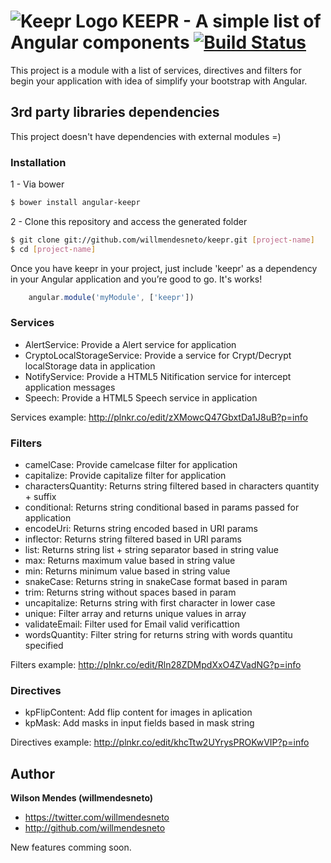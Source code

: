 ![Keepr Logo](logo-keepr.png "KEEPR")
KEEPR - A simple list of Angular components [![Build Status](https://travis-ci.org/willmendesneto/keepr.png?branch=master)](https://travis-ci.org/willmendesneto/keepr)
=================

This project is a module with a list of services, directives and filters for begin your application with idea of simplify your bootstrap with Angular.


## 3rd party libraries dependencies ##
This project doesn't have dependencies with external modules =)

### Installation

1 - Via bower

```bash
$ bower install angular-keepr
```

2 - Clone this repository and access the generated folder

```bash
$ git clone git://github.com/willmendesneto/keepr.git [project-name]
$ cd [project-name]
```
Once you have keepr in your project, just include 'keepr' as a dependency in your Angular application and you’re good to go. It's works!

```javascript
    angular.module('myModule', ['keepr'])
```
    
### Services
* AlertService: Provide a Alert service for application
* CryptoLocalStorageService: Provide a service for Crypt/Decrypt localStorage data in application
* NotifyService: Provide a HTML5 Nitification service for intercept application messages
* Speech: Provide a HTML5 Speech service in application

Services example:
http://plnkr.co/edit/zXMowcQ47GbxtDa1J8uB?p=info

### Filters
* camelCase: Provide camelcase filter for application
* capitalize: Provide capitalize filter for application
* charactersQuantity: Returns string filtered based in characters quantity + suffix
* conditional: Returns string conditional based in params passed for application
* encodeUri: Returns string encoded based in URI params
* inflector: Returns string filtered based in URI params
* list: Returns string list + string separator based in string value
* max: Returns maximum value based in string value
* min: Returns minimum value based in string value
* snakeCase: Returns string in snakeCase format based in param
* trim: Returns string without spaces based in param
* uncapitalize: Returns string with first character in lower case
* unique: Filter array and returns unique values in array
* validateEmail: Filter used for Email valid verificattion
* wordsQuantity: Filter string for returns string with words quantitu specified

Filters example:
http://plnkr.co/edit/Rln28ZDMpdXxO4ZVadNG?p=info

### Directives
* kpFlipContent: Add flip content for images in aplication
* kpMask: Add masks in input fields based in mask string

Directives example:
http://plnkr.co/edit/khcTtw2UYrysPROKwVIP?p=info


## Author

**Wilson Mendes (willmendesneto)**
+ <https://twitter.com/willmendesneto>
+ <http://github.com/willmendesneto>


New features comming soon.
